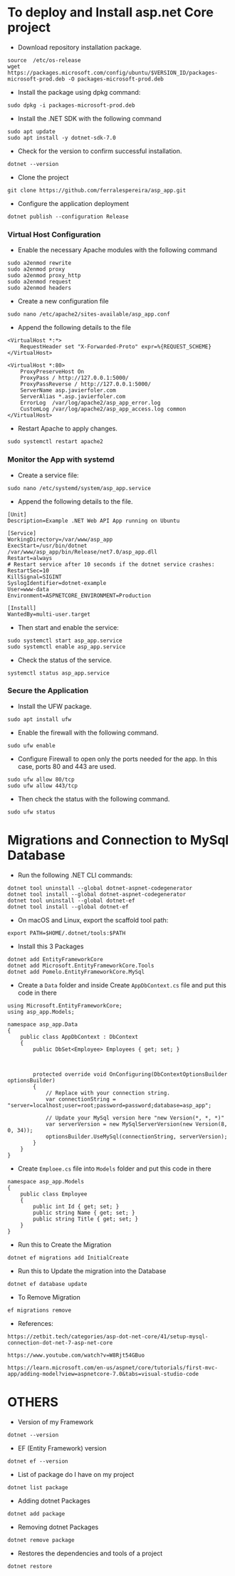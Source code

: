 # To deploy and Install asp.net Core project

* Download repository installation package.
```
source  /etc/os-release
wget https://packages.microsoft.com/config/ubuntu/$VERSION_ID/packages-microsoft-prod.deb -O packages-microsoft-prod.deb
```

* Install the package using dpkg command:
```
sudo dpkg -i packages-microsoft-prod.deb
```

* Install the .NET SDK with the following command
```
sudo apt update
sudo apt install -y dotnet-sdk-7.0
```

* Check for the version to confirm successful installation.
```
dotnet --version
```

* Clone the project
```
git clone https://github.com/ferralespereira/asp_app.git
```

* Configure the application deployment
```
dotnet publish --configuration Release
```

### Virtual Host Configuration
* Enable the necessary Apache modules with the following command
```
sudo a2enmod rewrite
sudo a2enmod proxy
sudo a2enmod proxy_http
sudo a2enmod request
sudo a2enmod headers
```

* Create a new configuration file
```
sudo nano /etc/apache2/sites-available/asp_app.conf
```
* Append the following details to the file
```
<VirtualHost *:*>
    RequestHeader set "X-Forwarded-Proto" expr=%{REQUEST_SCHEME}
</VirtualHost>

<VirtualHost *:80>
    ProxyPreserveHost On
    ProxyPass / http://127.0.0.1:5000/
    ProxyPassReverse / http://127.0.0.1:5000/
    ServerName asp.javierfoler.com
    ServerAlias *.asp.javierfoler.com
    ErrorLog  /var/log/apache2/asp_app_error.log
    CustomLog /var/log/apache2/asp_app_access.log common
</VirtualHost>
```

* Restart Apache to apply changes.
```
sudo systemctl restart apache2
```

### Monitor the App with systemd
* Create a service file:
```
sudo nano /etc/systemd/system/asp_app.service
```
* Append the following details to the file.

```
[Unit]
Description=Example .NET Web API App running on Ubuntu

[Service]
WorkingDirectory=/var/www/asp_app
ExecStart=/usr/bin/dotnet /var/www/asp_app/bin/Release/net7.0/asp_app.dll
Restart=always
# Restart service after 10 seconds if the dotnet service crashes:
RestartSec=10
KillSignal=SIGINT
SyslogIdentifier=dotnet-example
User=www-data
Environment=ASPNETCORE_ENVIRONMENT=Production 

[Install]
WantedBy=multi-user.target
```

* Then start and enable the service:
```
sudo systemctl start asp_app.service
sudo systemctl enable asp_app.service
```

* Check the status of the service.
```
systemctl status asp_app.service
```

### Secure the Application
* Install the UFW package.
```
sudo apt install ufw
```
* Enable the firewall with the following command.
```
sudo ufw enable
```
* Configure Firewall to open only the ports needed for the app. In this case, ports 80 and 443 are used.
```
sudo ufw allow 80/tcp
sudo ufw allow 443/tcp
```
* Then check the status with the following command.
```
sudo ufw status
```

# Migrations and Connection to MySql Database
* Run the following .NET CLI commands:
```
dotnet tool uninstall --global dotnet-aspnet-codegenerator
dotnet tool install --global dotnet-aspnet-codegenerator
dotnet tool uninstall --global dotnet-ef
dotnet tool install --global dotnet-ef
```
* On macOS and Linux, export the scaffold tool path:
```
export PATH=$HOME/.dotnet/tools:$PATH
```
*  Install this 3 Packages
```
dotnet add EntityFrameworkCore
dotnet add Microsoft.EntityFrameworkCore.Tools
dotnet add Pomelo.EntityFrameworkCore.MySql
```
* Create a `Data` folder and inside Create `AppDbContext.cs` file and put this code in there
```
using Microsoft.EntityFrameworkCore;
using asp_app.Models;

namespace asp_app.Data
{
    public class AppDbContext : DbContext
    {
        public DbSet<Employee> Employees { get; set; }



        protected override void OnConfiguring(DbContextOptionsBuilder optionsBuilder)
        {
            // Replace with your connection string.
            var connectionString = "server=localhost;user=root;password=password;database=asp_app";
            
            // Update your MySql version here "new Version(*, *, *)"
            var serverVersion = new MySqlServerVersion(new Version(8, 0, 34));
            optionsBuilder.UseMySql(connectionString, serverVersion);
        }
    }
}
```
* Create `Emploee.cs` file into `Models` folder and put this code in there
```
namespace asp_app.Models
{
    public class Employee
    {
        public int Id { get; set; }
        public string Name { get; set; }
        public string Title { get; set; }
    }
}
```
* Run this to Create the Migration
```
dotnet ef migrations add InitialCreate
```
* Run this to Update the migration into the Database
```
dotnet ef database update
```
* To Remove Migration
```
ef migrations remove
```

* References:

`https://zetbit.tech/categories/asp-dot-net-core/41/setup-mysql-connection-dot-net-7-asp-net-core`

`https://www.youtube.com/watch?v=W8Rjt54GBuo`

`https://learn.microsoft.com/en-us/aspnet/core/tutorials/first-mvc-app/adding-model?view=aspnetcore-7.0&tabs=visual-studio-code`

# OTHERS
* Version of my Framework
```
dotnet --version 
``` 
* EF (Entity Framework) version
```
dotnet ef --version
```
* List of package do I have on my project
```
dotnet list package 
``` 
* Adding dotnet Packages 
```
dotnet add package 
```
* Removing dotnet Packages 
```
dotnet remove package 
```
* Restores the dependencies and tools of a project
```
dotnet restore
```

